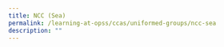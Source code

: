 ```yaml
---
title: NCC (Sea)
permalink: /learning-at-opss/ccas/uniformed-groups/ncc-sea
description: ""
---
```

